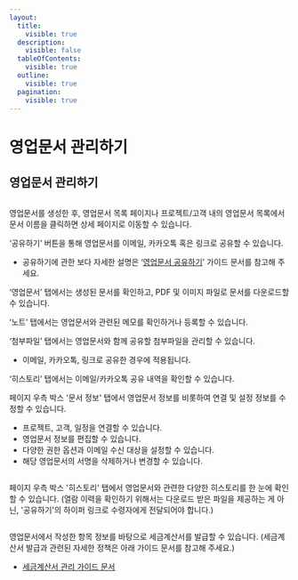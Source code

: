```yaml
---
layout:
  title:
    visible: true
  description:
    visible: false
  tableOfContents:
    visible: true
  outline:
    visible: true
  pagination:
    visible: true
---
```


# 영업문서 관리하기

## 영업문서 관리하기

<figure><img src="../.gitbook/assets/image (38).png" alt=""><figcaption></figcaption></figure>

영업문서를 생성한 후, 영업문서 목록 페이지나 프로젝트/고객 내의 영업문서 목록에서 문서 이름을 클릭하면 상세 페이지로 이동할 수 있습니다.

‘공유하기’ 버튼을 통해 영업문서를 이메일, 카카오톡 혹은 링크로 공유할 수 있습니다.&#x20;

* 공유하기에 관한 보다 자세한 설명은 ‘[영업문서 공유하기](3.md)’ 가이드 문서를 참고해 주세요.

‘영업문서’ 탭에서는 생성된 문서를 확인하고, PDF 및 이미지 파일로 문서를 다운로드할 수 있습니다.

‘노트’ 탭에서는 영업문서와 관련된 메모를 확인하거나 등록할 수 있습니다.

‘첨부파일’ 탭에서는 영업문서와 함께 공유할 첨부파일을 관리할 수 있습니다.

* 이메일, 카카오톡, 링크로 공유한 경우에 적용됩니다.

‘히스토리’ 탭에서는 이메일/카카오톡 공유 내역을 확인할 수 있습니다.

페이지 우측 박스 '문서 정보' 탭에서 영업문서 정보를 비롯하여 연결 및 설정 정보를 수정할 수 있습니다.

* 프로젝트, 고객, 일정을 연결할 수 있습니다.
* 영업문서 정보를 편집할 수 있습니다.
* 다양한 권한 옵션과 이메일 수신 대상을 설정할 수 있습니다.
* 해당 영업문서의 서명을 삭제하거나 변경할 수 있습니다.

<figure><img src="../.gitbook/assets/image (8).png" alt=""><figcaption></figcaption></figure>



페이지 우측 박스 '히스토리' 탭에서 영업문서와 관련한 다양한 히스토리를 한 눈에 확인할 수 있습니다. (열람 이력을 확인하기 위해서는 다운로드 받은 파일을 제공하는 게 아닌, '공유하기'의 하이퍼 링크로 수령자에게 전달되어야 합니다.)

<figure><img src="../.gitbook/assets/image (46).png" alt=""><figcaption></figcaption></figure>

영업문서에서 작성한 항목 정보를 바탕으로 세금계산서를 발급할 수 있습니다.  (세금계산서 발급과 관련된 자세한 정책은 아래 가이드 문서를 참고해 주세요.)

* [세금계산서 관리 가이드 문서](../taxbill/)
